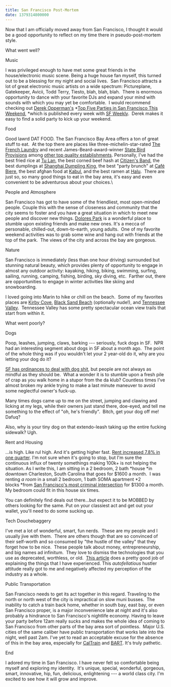 ```yaml
---
title: San Francisco Post-Mortem
date: 1379314800000
---
```


Now that I am officially moved away from San Francisco, I thought it
would be a good opportunity to reflect on my time there in
pseudo-post-mortem style.  

What went well?

Music

I was privileged enough to have met some great friends in the
house/electronic music scene. Being a huge house fan myself, this turned
out to be a blessing for my night and social lives.  San Francisco
attracts a lot of great electronic music artists on a wide spectrum:
Pictureplane, Gatekeeper, Avicii, Todd Terry, Tiesto, blah, blah, blah.
 There is enormous opportunity to dance with your favorite DJs and
expand your mind with sounds with which you may yet be comfortable.  I
would recommend checking out [Derek
Opperman's](http://blogs.sfweekly.com/author.php?author_id=3053) *[Top
Five Parties in San Francisco This
Weekend](http://blogs.sfweekly.com/author.php?author_id=3053), *which is
published every week with [SF Weekly](http://www.sfweekly.com/).  Derek
makes it easy to find a solid party to kick up your weekend.

Food

Good lawrd DAT FOOD. The San Francisco Bay Area offers a ton of great
stuff to eat.  At the top there are places like
three-michelin-star-rated [The French
Laundry](http://www.frenchlaundry.com/) and recent
James-Beard-award-winner [State Bird
Provisions](http://statebirdsf.com/) among [other top quality
establishments](http://www.yelp.com/search?find_desc=michelin+star&find_loc=San+Francisco%2C+CA&ns=1&ls=c593001cd2234840#find_desc=michelin+star+restaurant).
Personally, I've had the best fried rice at [Tu
Lan](http://www.yelp.com/biz/t%C3%BA-lan-san-francisco-4), the best
corned beef hash at [Citizen's Band](http://citizensbandsf.com/), the
best dumplings at [Shanghai Dumpling
King](http://www.yelp.com/biz/shanghai-dumpling-king-san-francisco), the
best "party brunch" at [Café
Biere](http://www.yelp.com/biz/caf%C3%A9-biere-emeryville-2), the best
afghan food at [Kabul](http://www.yelp.com/biz/kabul-sunnyvale), and the
best ramen at [Halu](http://www.yelp.com/biz/ramen-halu-san-jose).
 There are just so, so many good things to eat in the bay area, it's
easy and even convenient to be adventurous about your choices.\

People and Atmosphere

San Francisco has got to have some of the friendliest, most open-minded
people. Couple this with the sense of closeness and community that the
city seems to foster and you have a great situation in which to meet new
people and discover new things. [Dolores
Park](http://www.yelp.com/biz/dolores-park-san-francisco) is a wonderful
place to stumble upon existing friends and make new ones. It's a mecca
of personable, chilled-out, down-to-earth, young adults.  One of my
favorite weekend activities was to grab some wine and hang out with
friends at the top of the park.  The views of the city and across the
bay are gorgeous. 

Nature

San Francisco is immediately (less than one hour driving) surrounded but
stunning natural beauty, which provides plenty of opportunity to engage
in almost any outdoor activity: kayaking, hiking, biking, swimming,
surfing, sailing, running, camping, fishing, birding, sky diving, etc.
 Farther out, there are opportunities to engage in winter activities
like skiing and snowboarding.

I loved going into Marin to hike or chill on the beach.  Some of my
favorites places are [Kirby
Cove](http://www.yelp.com/biz/kirby-cove-campground-sausalito), [Black
Sand Beach](http://www.sfbg.com/nudebeaches/black-sand-beach)
(optionally nude!), and [Tennessee
Valley](http://www.nps.gov/goga/planyourvisit/tennessee_valley.htm).
 Tennessee Valley has some pretty spectacular ocean view trails that
start from within it.

What went poorly?

Dogs

Poop, leashes, jumping, claws, barking --- seriously, fuck dogs in SF.
 NPR had an interesting segment about dogs in SF about a month ago.  The
point of the whole thing was if you wouldn't let your 2 year-old do it,
why are you letting your dog do it?  

[SF has ordinances to deal with dog
shit](http://www.sf311.org/index.aspx?page=166), but people are not
always as mindful as they should be.  What a wonder it is to stumble
upon a fresh pile of crap as you walk home in a stupor from the da klub?
Countless times I've almost broken my ankle trying to make a last minute
maneuver to avoid some neglectful owner's fuck-up.  

Many times dogs came up to me on the street, jumping and clawing and
licking at my legs, while their owners just stand there, doe-eyed, and
tell me something to the effect of "oh, he's friendly".  Bitch, get your
dog off me! Dafuq?  

Also, why is your tiny dog on that extendo-leash taking up the entire
fucking sidewalk? Ugh.

Rent and Housing

...is high. Like rul high. And it's getting higher fast. [Rent increased
7.8% in one
quarter](http://online.wsj.com/article/SB10001424127887324694904578602013087282582.html).
I'm not sure when it's going to stop, but I'm sure the continuous influx
of twenty somethings making 100k+ is not helping the situation. As I
write this, I am sitting in a 2 bedroom, 2 bath *house *in downtown
Charleston, South Carolina that goes for \$1600 a month.  I was
renting *a room* in a small 2 bedroom, 1 bath SOMA apartment *2
blocks *from [San Francisco's most criminal
intersection](http://www.sfgate.com/bayarea/article/6th-and-Mission-intersection-city-s-hottest-crime-2369466.php)
for \$1300 a month. My bedroom could fit in this house six times.

You can definitely find deals out there...but expect it to be MOBBED by
others looking for the same. Put on your classiest act and get out your
wallet, you'll need to do some sucking up.

Tech Douchebaggery

I've met a lot of wonderful, smart, fun nerds.  These are my people and
I usually jive with them.  There are others though that are so convinced
of their self-worth and so consumed by "the hustle of the valley" that
they forget how to be nice.  These people talk about
money, entrepreneurship, and big names ad infinitum.  They love to
dismiss the technologies that you use as deprecated, worthless, or old.
 [This
article](http://valleywag.gawker.com/douchebags-like-you-are-ruining-san-francisco-512645164)
does a pretty good job of explaining the things that I have experienced.
This *autofellatious* hustler attitude really got to me and negatively
affected my perception of the industry as a whole.

Public Transportation

San Francisco needs to get its act together in this regard. Traveling to
the north or north west of the city is impractical on slow muni busses.
 The inability to catch a train back home, whether in south bay, east
bay, or even San Francisco proper, is a major inconvenience late at
night and it's also probably a hindrance to San Francisco's nightlife
economy. Having to leave your party before 12am really sucks and makes
the whole idea of coming to San Francisco from other parts of the bay
area sort of pointless.  Major U.S. cities of the same caliber have
public transportation that works late into the night, well past 2am.
I've yet to read an acceptable excuse for the absence of this in the bay
area, especially for [CalTrain](http://www.caltrain.com/) and
[BART](http://www.bart.gov/). It's truly pathetic.

End

I adored my time in San Francisco. I have never felt so comfortable
being myself and exploring my identity.  It's unique, special,
wonderful, gorgeous, smart, innovative, hip, fun, delicious,
enlightening --- a world class city. I'm excited to see how it will grow
and improve.
